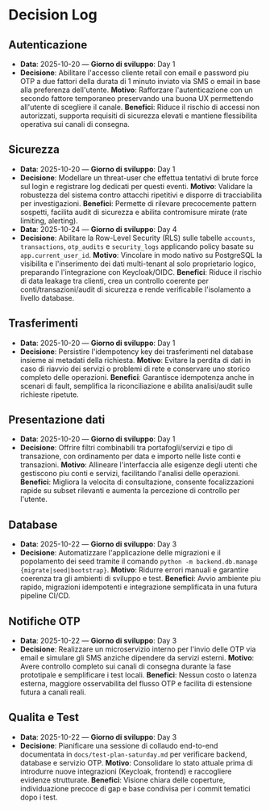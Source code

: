 # Decision Log

## Autenticazione
- **Data**: 2025-10-20 — **Giorno di sviluppo**: Day 1
- **Decisione**: Abilitare l'accesso cliente retail con email e password piu OTP a due fattori della durata di 1 minuto inviato via SMS o email in base alla preferenza dell'utente.
  **Motivo**: Rafforzare l'autenticazione con un secondo fattore temporaneo preservando una buona UX permettendo all'utente di scegliere il canale.
  **Benefici**: Riduce il rischio di accessi non autorizzati, supporta requisiti di sicurezza elevati e mantiene flessibilita operativa sui canali di consegna.

## Sicurezza
- **Data**: 2025-10-20 — **Giorno di sviluppo**: Day 1
- **Decisione**: Modellare un threat-user che effettua tentativi di brute force sul login e registrare log dedicati per questi eventi.
  **Motivo**: Validare la robustezza del sistema contro attacchi ripetitivi e disporre di tracciabilita per investigazioni.
  **Benefici**: Permette di rilevare precocemente pattern sospetti, facilita audit di sicurezza e abilita contromisure mirate (rate limiting, alerting).
- **Data**: 2025-10-24 — **Giorno di sviluppo**: Day 4
- **Decisione**: Abilitare la Row-Level Security (RLS) sulle tabelle `accounts`, `transactions`, `otp_audits` e `security_logs` applicando policy basate su `app.current_user_id`.
  **Motivo**: Vincolare in modo nativo su PostgreSQL la visibilita e l'inserimento dei dati multi-tenant al solo proprietario logico, preparando l'integrazione con Keycloak/OIDC.
  **Benefici**: Riduce il rischio di data leakage tra clienti, crea un controllo coerente per conti/transazioni/audit di sicurezza e rende verificabile l'isolamento a livello database.

## Trasferimenti
- **Data**: 2025-10-20 — **Giorno di sviluppo**: Day 1
- **Decisione**: Persistire l'idempotency key dei trasferimenti nel database insieme ai metadati della richiesta.
  **Motivo**: Evitare la perdita di dati in caso di riavvio dei servizi o problemi di rete e conservare uno storico completo delle operazioni.
  **Benefici**: Garantisce idempotenza anche in scenari di fault, semplifica la riconciliazione e abilita analisi/audit sulle richieste ripetute.

## Presentazione dati
- **Data**: 2025-10-20 — **Giorno di sviluppo**: Day 1
- **Decisione**: Offrire filtri combinabili tra portafogli/servizi e tipo di transazione, con ordinamento per data e importo nelle liste conti e transazioni.
  **Motivo**: Allineare l'interfaccia alle esigenze degli utenti che gestiscono piu conti e servizi, facilitando l'analisi delle operazioni.
  **Benefici**: Migliora la velocita di consultazione, consente focalizzazioni rapide su subset rilevanti e aumenta la percezione di controllo per l'utente.

## Database
- **Data**: 2025-10-22 — **Giorno di sviluppo**: Day 3
- **Decisione**: Automatizzare l'applicazione delle migrazioni e il popolamento dei seed tramite il comando `python -m backend.db.manage {migrate|seed|bootstrap}`.
  **Motivo**: Ridurre errori manuali e garantire coerenza tra gli ambienti di sviluppo e test.
  **Benefici**: Avvio ambiente piu rapido, migrazioni idempotenti e integrazione semplificata in una futura pipeline CI/CD.

## Notifiche OTP
- **Data**: 2025-10-22 — **Giorno di sviluppo**: Day 3
- **Decisione**: Realizzare un microservizio interno per l'invio delle OTP via email e simulare gli SMS anziche dipendere da servizi esterni.
  **Motivo**: Avere controllo completo sui canali di consegna durante la fase prototipale e semplificare i test locali.
  **Benefici**: Nessun costo o latenza esterna, maggiore osservabilita del flusso OTP e facilita di estensione futura a canali reali.

## Qualita e Test
- **Data**: 2025-10-22 — **Giorno di sviluppo**: Day 3
- **Decisione**: Pianificare una sessione di collaudo end-to-end documentata in `docs/test-plan-saturday.md` per verificare backend, database e servizio OTP.
  **Motivo**: Consolidare lo stato attuale prima di introdurre nuove integrazioni (Keycloak, frontend) e raccogliere evidenze strutturate.
  **Benefici**: Visione chiara delle coperture, individuazione precoce di gap e base condivisa per i commit tematici dopo i test.
